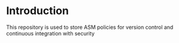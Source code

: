 # Introduction 
This repository is used to store ASM policies for version control and continuous integration with security 


